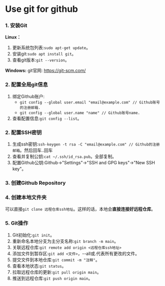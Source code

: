 # Use git for github

### 1. 安装Git

**Linux：**
1. 更新系统包列表:`sudo apt-get update`。
2. 安装git:`sudo apt install git`。
3. 查看git版本:`git --version`。
  
**Windows:** git官网: <https://git-scm.com/>

### 2. 配置全局git信息

1. 绑定Github账户:
   - `git config --global user.email "email@example.com" // Github账号的注册邮箱.`
   - `git config --global user.name "name" // Github账号name.`
2. 查看配置信息:`git config --list`。

### 2. 配置SSH密钥

1. 生成ssh密钥:`ssh-keygen -t rsa -C "email@example.com" // Github的注册邮箱`。然后回车..回车  
2. 查看并复制公钥:`cat ~/.ssh/id_rsa.pub`。全部复制。
3. 配置Github公钥:Github->"Settings"->"SSH and GPG keys"->"New SSH key"。

### 3. 创建Github Repository

### 4. 创建本地文件夹

可以直接`git clone 远程仓库ssh地址`。这样的话，本地会**直接连接好远程仓库**。

### 5. Git操作

1. Git初始化:`git init`。
2. 重新命名本地分支为主分支名称:`git branch -m main`。
3. 关联远程仓库:`git remote add origin <远程仓库ssh地址>`
4. 添加文件到暂存区:`git add <文件>`，--all或.代表所有更改的文件。
5. 提交文件到本地仓库:`git commit -m "注释"`。
6. 查看本地状态:`git status`。
7. 拉取远程仓库的更新:`git pull origin main`。
8. 推送到远程仓库:`git push origin main`。
